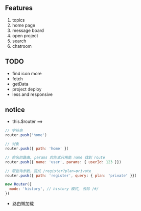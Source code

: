 ## Features

1. topics
2. home page
3. message board
4. open project
5. search
6. chatroom


## TODO

- find icon more
- fetch
- getData
- project deploy
- less and responsive



## notice

- this.$router ==> <router-link to=""></router-link>
```js
// 字符串
router.push('home')

// 对象
router.push({ path: 'home' })

// 命名的路由, params 的形式只用能 name 找到 route
router.push({ name: 'user', params: { userId: 123 }})

// 带查询参数，变成 /register?plan=private
router.push({ path: 'register', query: { plan: 'private' }})
```

```js
new Router({
  mode: 'history', // history 模式, 去除 /#/
})
```

- 路由懒加载
